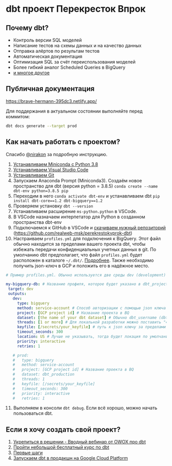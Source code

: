 # dbt проект Перекресток Впрок

## Почему dbt?

* Контроль версии SQL моделей
* Написание тестов на схемы данных и на качество данных
* Отправка алёртов по результам тестов
* Автоматическая документация
* Оптимизация SQL за счёт переиспользования моделей
* Более гибкий аналог Scheduled Queries в BigQuery
* [и многое другое](https://docs.getdbt.com/docs/introduction)

## Публичная документация

https://brave-hermann-395dc3.netlify.app/ 

Для поддержания в актуальном состоянии выполняйте перед коммитом:
```sh
dbt docs generate --target prod
``` 

## Как начать работать с проектом?

Спасибо [@nirakon](https://github.com/nirakon) за подробную инструкцию.

1. [Устанавливаем Miniconda с Python 3.8](https://docs.conda.io/en/latest/miniconda.html)
2. [Устанавливаем Visual Studio Code](https://code.visualstudio.com/download)
3. [Устанавливаем Git](https://git-scm.com/download)
4. Запускаем Anaconda Prompt (Miniconda3). Создаём новое пространство для dbt (версия python = 3.8.5) `conda create --name dbt-env python=3.8.5 pip`
5. Переходим в него `conda activate dbt-env` и устанавливаем dbt `pip install dbt-core==1.2 dbt-bigquery==1.2`
6. Проверяем установку `dbt --version`
7. Устанавливаем расширение `ms-python.python` в VSCode.
8. В VSCode назначаем интерпетатор для Python в созданном пространства dbt-env
9. Подключаемся к GitHub в VSCode и [скачиваем нужный репозиторий](https://code.visualstudio.com/docs/editor/versioncontrol#_cloning-a-repository) (https://github.com/realweb-msk/perekrestokvprok-dbt)
10. Настраиваем `profiles.yml` для подключения к BigQuery. Этот файл обычно находится за пределами вашего проекта dbt, чтобы избежать передачи конфиденциальных учетных данных в git. По умолчанию dbt предполагает, что файл `profiles.yml` будет расположен в каталоге `~/.dbt/`. [Подробнее](https://docs.getdbt.com/reference/warehouse-profiles/bigquery-profile/#oauth-via-gcloud).
Также необходимо получить json-ключ в GCP и положить его в надёжное место.

 ```yml
# Пример profiles.yml. Обычно используется две среды dev (development) и prod (production)

my-bigquery-db: # Название профиля, которое будет указано в dbt_project.yml в profile. 
  target: dev 
  outputs:
    dev:
      type: bigquery
      method: service-account # Способ авторизации с помощью json ключа
      project: [GCP project id] # Название проекта в BQ
      dataset: [the name of your dbt dataset] # Обычно dbt_username (dbt_rsultanov)
      threads: [1 or more] # Для локальной разработки можно поставить "4"
      keyfile: [/secrets/your_keyfile] # путь к json ключу за пределами проекта dbt
      timeout_seconds: 300 
      location: US # Лучше не указывать, тогда будет локация по умолчанию, которая стоит в проекте BQ
      priority: interactive
      retries: 1

    # prod:
    #   type: bigquery
    #   method: service-account 
    #   project: [GCP project id] # Название проекта в BQ
    #   dataset: dbt_production
    #   threads: 1
    #   keyfile: [/secrets/your_keyfile]
    #   timeout_seconds: 300
    #   priority: interactive
    #   retries: 1
 ```

11. Выполняем в консоли `dbt debug`. Если всё хорошо, можно начать пользоваться dbt.

## Если я хочу создать свой проект?

1. [Укрепиться в решении - Вводный вебинар от OWOX про dbt](https://www.youtube.com/watch?v=eLDV_y0Chow)
2. [Пройти небольшой бесплатный курс по dbt](https://courses.getdbt.com/)
3. [Первые шаги](https://docs.getdbt.com/dbt-cli/install/overview)
4. [Запускаем dbt в продакшн на Google Cloud Platform](https://github.com/realweb-msk/realweb-dbt)
